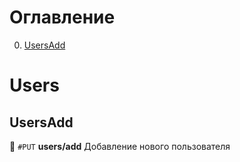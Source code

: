 # Оглавление

0. [UsersAdd](#UsersAdd)

# Users

## UsersAdd
:orange_book: `#PUT` **users/add** Добавление нового пользователя


